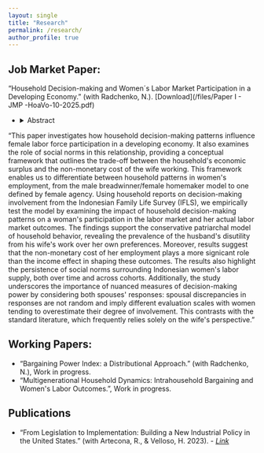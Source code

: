 ```yaml
---
layout: single
title: "Research"
permalink: /research/
author_profile: true
---
```

## Job Market Paper: 
“Household Decision-making and Women´s Labor Market Participation in a Developing Economy.” (with Radchenko, N.). [Download](/files/Paper I - JMP -HoaVo-10-2025.pdf) 
- <details markdown="1"><summary>Abstract</summary> 
“This paper investigates how household decision-making patterns influence female labor force participation in a developing economy. It also examines the role of social norms in this relationship, providing a conceptual framework that outlines the trade-off between the household's economic surplus and the non-monetary cost of the wife working. This framework enables us to differentiate between household patterns in women's employment, from the male breadwinner/female homemaker model to one defined by female agency. Using household reports on decision-making involvement from the Indonesian Family Life Survey (IFLS), we empirically test the model by examining the impact of household decision-making patterns on a woman's participation in the labor market and her actual labor market outcomes. The findings support the conservative patriarchal model of household behavior, revealing the prevalence of the husband's disutility from his wife's work over her own preferences. Moreover, results suggest that the non-monetary cost of her employment plays a more signicant role than the income effect in shaping these outcomes. The results also highlight the persistence of social norms surrounding Indonesian women's labor supply, both over time and across cohorts. Additionally, the study underscores the importance of nuanced measures of decision-making power by considering both spouses' responses: spousal discrepancies in responses are not random and imply different evaluation scales with women tending to overestimate their degree of involvement. This contrasts with the standard literature, which frequently relies solely on the wife's perspective.”

## Working Papers: 
- “Bargaining Power Index: a Distributional Approach.” (with Radchenko, N.), Work in progress. 
- “Multigenerational Household Dynamics: Intrahousehold Bargaining and Women's Labor Outcomes.”, Work in progress. 

## Publications
- “From Legislation to Implementation: Building a New Industrial Policy in the United States.” (with Artecona, R., & Velloso, H. 2023). - *[Link](https://www.cepal.org/en/publications/68769-legislation-implementation-building-new-industrial-policy-united-states)*



